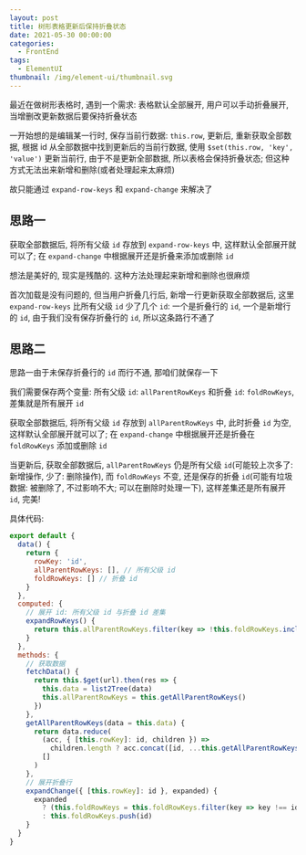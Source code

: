 ```yaml
---
layout: post
title: 树形表格更新后保持折叠状态
date: 2021-05-30 00:00:00
categories:
  - FrontEnd
tags:
  - ElementUI
thumbnail: /img/element-ui/thumbnail.svg
---
```


最近在做树形表格时, 遇到一个需求: 表格默认全部展开, 用户可以手动折叠展开, 当增删改更新数据后要保持折叠状态

<!-- more -->

一开始想的是编辑某一行时, 保存当前行数据: `this.row`, 更新后, 重新获取全部数据, 根据 id 从全部数据中找到更新后的当前行数据, 使用 `$set(this.row, 'key', 'value')` 更新当前行, 由于不是更新全部数据, 所以表格会保持折叠状态; 但这种方式无法出来新增和删除(或者处理起来太麻烦)

故只能通过 `expand-row-keys` 和 `expand-change` 来解决了

## 思路一

获取全部数据后, 将所有父级 `id` 存放到 `expand-row-keys` 中, 这样默认全部展开就可以了; 在 `expand-change` 中根据展开还是折叠来添加或删除 `id`

想法是美好的, 现实是残酷的. 这种方法处理起来新增和删除也很麻烦

首次加载是没有问题的, 但当用户折叠几行后, 新增一行更新获取全部数据后, 这里 `expand-row-keys` 比所有父级 `id` 少了几个 `id`: 一个是折叠行的 `id`, 一个是新增行的 `id`, 由于我们没有保存折叠行的 `id`, 所以这条路行不通了

## 思路二

思路一由于未保存折叠行的 `id` 而行不通, 那咱们就保存一下

我们需要保存两个变量: 所有父级 `id`: `allParentRowKeys` 和折叠 `id`: `foldRowKeys`, 差集就是所有展开 `id`

获取全部数据后, 将所有父级 `id` 存放到 `allParentRowKeys` 中, 此时折叠 `id` 为空, 这样默认全部展开就可以了; 在 `expand-change` 中根据展开还是折叠在 `foldRowKeys` 添加或删除 `id`

当更新后, 获取全部数据后, `allParentRowKeys` 仍是所有父级 `id`(可能较上次多了: 新增操作, 少了: 删除操作), 而 `foldRowKeys` 不变, 还是保存的折叠 `id`(可能有垃圾数据: 被删除了, 不过影响不大; 可以在删除时处理一下), 这样差集还是所有展开 `id`, 完美!

具体代码:

```js
export default {
  data() {
    return {
      rowKey: 'id',
      allParentRowKeys: [], // 所有父级 id
      foldRowKeys: [] // 折叠 id
    }
  },
  computed: {
    // 展开 id: 所有父级 id 与折叠 id 差集
    expandRowKeys() {
      return this.allParentRowKeys.filter(key => !this.foldRowKeys.includes(key))
    }
  },
  methods: {
    // 获取数据
    fetchData() {
      return this.$get(url).then(res => {
        this.data = list2Tree(data)
        this.allParentRowKeys = this.getAllParentRowKeys()
      })
    },
    getAllParentRowKeys(data = this.data) {
      return data.reduce(
        (acc, { [this.rowKey]: id, children }) =>
          children.length ? acc.concat([id, ...this.getAllParentRowKeys(children)]) : acc,
        []
      )
    },
    // 展开折叠行
    expandChange({ [this.rowKey]: id }, expanded) {
      expanded
        ? (this.foldRowKeys = this.foldRowKeys.filter(key => key !== id))
        : this.foldRowKeys.push(id)
    }
  }
}
```
